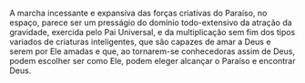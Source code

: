 ﻿A marcha incessante e expansiva das forças criativas do Paraíso, no espaço, parece ser um presságio do domínio todo-extensivo da atração da gravidade, exercida pelo Pai Universal, e da multiplicação sem fim dos tipos variados de criaturas inteligentes, que são capazes de amar a Deus e serem por Ele amadas e que, ao tornarem-se conhecedoras assim de Deus, podem escolher ser como Ele, podem eleger alcançar o Paraíso e encontrar Deus.